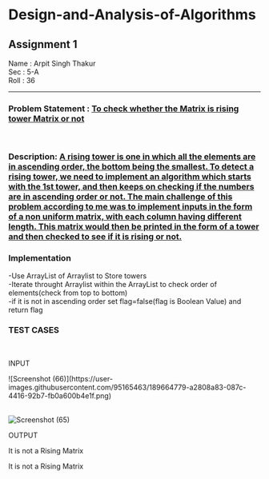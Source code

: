 # Design-and-Analysis-of-Algorithms
<h2> Assignment 1 </h2>

Name : Arpit Singh Thakur <br>
Sec  : 5-A <br>
Roll : 36 <br>

<hr>

<h3> Problem Statement : <u> To check whether the Matrix is rising tower Matrix or not</u> </h3>
<br>
<h3> Description: <u> A rising tower is one in which all the elements are in ascending order, the bottom being the smallest. To detect a rising tower, we need to implement an algorithm which starts with the 1st tower, and then keeps on checking if the numbers are in ascending order or not. The main challenge of this problem according to me was to implement inputs in the form of a non uniform matrix, with each column having different length. This matrix would then be printed in the form of a tower and then checked to see if it is rising or not. </u> </h3>

<h3>Implementation</h3>
<p>
  -Use ArrayList of Arraylist to Store towers <br>
  -Iterate throught Arraylist within the ArrayList to check order of elements(check from top to bottom) <br>
  -if it is not in ascending order set flag=false(flag is Boolean Value) and return flag <br>
</p>

<h3> TEST CASES </h3>
<br>
<p> INPUT </p>
![Screenshot (66)](https://user-images.githubusercontent.com/95165463/189664779-a2808a83-087c-4416-92b7-fb0a600b4e1f.png)
<br>
<br>

![Screenshot (65)](https://user-images.githubusercontent.com/95165463/189665216-219f1581-60a2-481a-a5a2-2776fcfb0363.png)

<p> OUTPUT </p>
<p>It is not a Rising Matrix</p>
<p>It is not a Rising Matrix</p>
